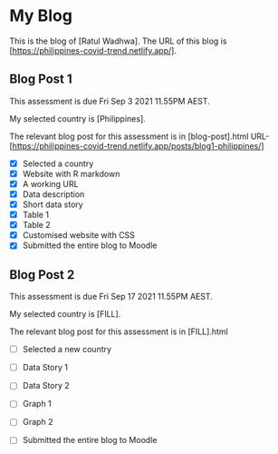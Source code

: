 # My Blog


This is the blog of [Ratul Wadhwa].
The URL of this blog is [https://philippines-covid-trend.netlify.app/].

## Blog Post 1

This assessment is due Fri Sep 3 2021 11.55PM AEST.

My selected country is [Philippines].

The relevant blog post for this assessment is in [blog-post].html
URL- [https://philippines-covid-trend.netlify.app/posts/blog1-philippines/]

- [x] Selected a country
- [x] Website with R markdown 
- [x] A working URL
- [x] Data description
- [x] Short data story
- [x] Table 1
- [x] Table 2
- [x] Customised website with CSS
- [x] Submitted the entire blog to Moodle

## Blog Post 2

This assessment is due Fri Sep 17 2021 11.55PM AEST.

My selected country is [FILL].

The relevant blog post for this assessment is in [FILL].html

- [ ] Selected a new country
- [ ] Data Story 1
- [ ] Data Story 2
- [ ] Graph 1
- [ ] Graph 2
- [ ] Submitted the entire blog to Moodle

